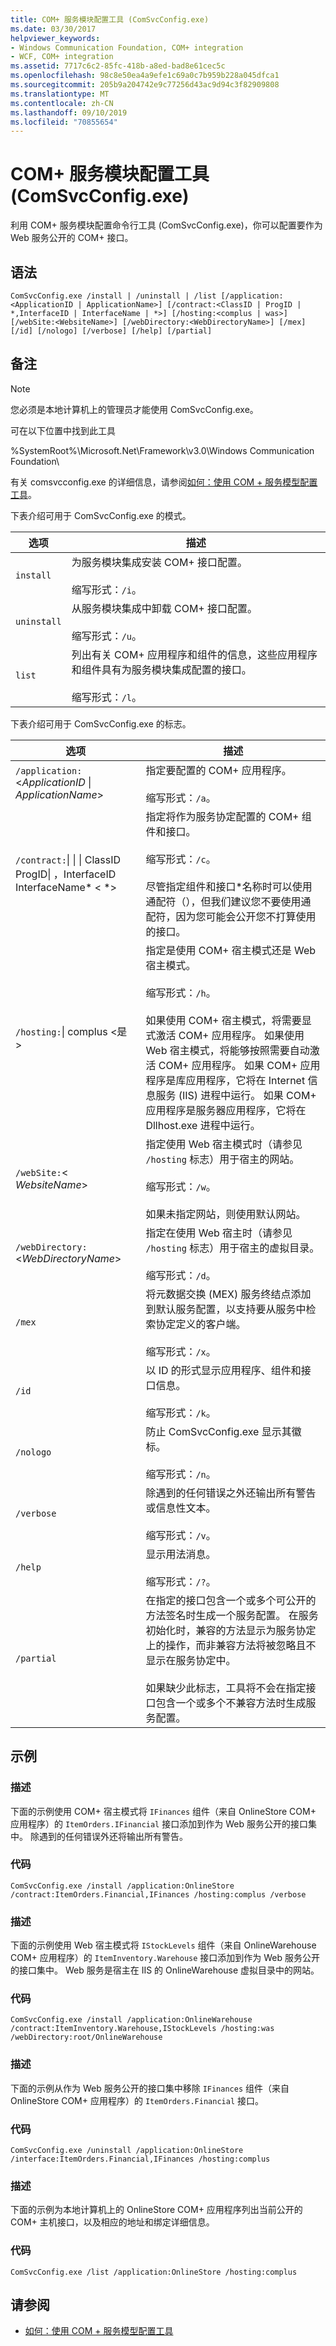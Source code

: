 ```yaml
---
title: COM+ 服务模块配置工具 (ComSvcConfig.exe)
ms.date: 03/30/2017
helpviewer_keywords:
- Windows Communication Foundation, COM+ integration
- WCF, COM+ integration
ms.assetid: 7717c6c2-85fc-418b-a8ed-bad8e61cec5c
ms.openlocfilehash: 98c8e50ea4a9efe1c69a0c7b959b228a045dfca1
ms.sourcegitcommit: 205b9a204742e9c77256d43ac9d94c3f82909808
ms.translationtype: MT
ms.contentlocale: zh-CN
ms.lasthandoff: 09/10/2019
ms.locfileid: "70855654"
---
```

# <a name="com-service-model-configuration-tool-comsvcconfigexe"></a>COM+ 服务模块配置工具 (ComSvcConfig.exe)
利用 COM+ 服务模块配置命令行工具 (ComSvcConfig.exe)，你可以配置要作为 Web 服务公开的 COM+ 接口。  
  
## <a name="syntax"></a>语法  
  
```console  
ComSvcConfig.exe /install | /uninstall | /list [/application:<ApplicationID | ApplicationName>] [/contract:<ClassID | ProgID | *,InterfaceID | InterfaceName | *>] [/hosting:<complus | was>] [/webSite:<WebsiteName>] [/webDirectory:<WebDirectoryName>] [/mex] [/id] [/nologo] [/verbose] [/help] [/partial]  
```  
  
## <a name="remarks"></a>备注  
  
> [!NOTE]
> 您必须是本地计算机上的管理员才能使用 ComSvcConfig.exe。  
  
 可在以下位置中找到此工具  
  
 %SystemRoot%\Microsoft.Net\Framework\v3.0\Windows Communication Foundation\  
  
 有关 comsvcconfig.exe 的详细信息，请参阅[如何：使用 COM + 服务模型配置工具](../../../docs/framework/wcf/feature-details/how-to-use-the-com-service-model-configuration-tool.md)。  
  
 下表介绍可用于 ComSvcConfig.exe 的模式。  
  
|选项|描述|  
|------------|-----------------|  
|`install`|为服务模块集成安装 COM+ 接口配置。<br /><br /> 缩写形式：`/i`。|  
|`uninstall`|从服务模块集成中卸载 COM+ 接口配置。<br /><br /> 缩写形式：`/u`。|  
|`list`|列出有关 COM+ 应用程序和组件的信息，这些应用程序和组件具有为服务模块集成配置的接口。<br /><br /> 缩写形式：`/l`。|  
  
 下表介绍可用于 ComSvcConfig.exe 的标志。  
  
|选项|描述|  
|------------|-----------------|  
|`/application:` \<*ApplicationID* &#124; *ApplicationName*\>|指定要配置的 COM+ 应用程序。<br /><br /> 缩写形式：`/a`。|  
|`/contract:`&#124; &#124; &#124; ClassID ProgID&#124; ，InterfaceID InterfaceName\* \<    \*\>|指定将作为服务协定配置的 COM+ 组件和接口。<br /><br /> 缩写形式：`/c`。<br /><br /> 尽管指定组件和接口\*名称时可以使用通配符（），但我们建议您不要使用通配符，因为您可能会公开您不打算使用的接口。|  
|`/hosting:`&#124; complus \<是  \>|指定是使用 COM+ 宿主模式还是 Web 宿主模式。<br /><br /> 缩写形式：`/h`。<br /><br /> 如果使用 COM+ 宿主模式，将需要显式激活 COM+ 应用程序。 如果使用 Web 宿主模式，将能够按照需要自动激活 COM+ 应用程序。 如果 COM+ 应用程序是库应用程序，它将在 Internet 信息服务 (IIS) 进程中运行。 如果 COM+ 应用程序是服务器应用程序，它将在 Dllhost.exe 进程中运行。|  
|`/webSite:`\< *WebsiteName*\>|指定使用 Web 宿主模式时（请参见 `/hosting` 标志）用于宿主的网站。<br /><br /> 缩写形式：`/w`。<br /><br /> 如果未指定网站，则使用默认网站。|  
|`/webDirectory:` \<*WebDirectoryName*\>|指定在使用 Web 宿主时（请参见 `/hosting` 标志）用于宿主的虚拟目录。<br /><br /> 缩写形式：`/d`。|  
|`/mex`|将元数据交换 (MEX) 服务终结点添加到默认服务配置，以支持要从服务中检索协定定义的客户端。<br /><br /> 缩写形式：`/x`。|  
|`/id`|以 ID 的形式显示应用程序、组件和接口信息。<br /><br /> 缩写形式：`/k`。|  
|`/nologo`|防止 ComSvcConfig.exe 显示其徽标。<br /><br /> 缩写形式：`/n`。|  
|`/verbose`|除遇到的任何错误之外还输出所有警告或信息性文本。<br /><br /> 缩写形式：`/v`。|  
|`/help`|显示用法消息。<br /><br /> 缩写形式：`/?`。|  
|`/partial`|在指定的接口包含一个或多个可公开的方法签名时生成一个服务配置。 在服务初始化时，兼容的方法显示为服务协定上的操作，而非兼容方法将被忽略且不显示在服务协定中。<br /><br /> 如果缺少此标志，工具将不会在指定接口包含一个或多个不兼容方法时生成服务配置。|  
  
## <a name="examples"></a>示例  
  
### <a name="description"></a>描述  
 下面的示例使用 COM+ 宿主模式将 `IFinances` 组件（来自 OnlineStore COM+ 应用程序）的 `ItemOrders.IFinancial` 接口添加到作为 Web 服务公开的接口集中。 除遇到的任何错误外还将输出所有警告。  
  
### <a name="code"></a>代码  
  
```console  
ComSvcConfig.exe /install /application:OnlineStore /contract:ItemOrders.Financial,IFinances /hosting:complus /verbose  
```  
  
### <a name="description"></a>描述  
 下面的示例使用 Web 宿主模式将 `IStockLevels` 组件（来自 OnlineWarehouse COM+ 应用程序）的 `ItemInventory.Warehouse` 接口添加到作为 Web 服务公开的接口集中。 Web 服务是宿主在 IIS 的 OnlineWarehouse 虚拟目录中的网站。  
  
### <a name="code"></a>代码  
  
```console  
ComSvcConfig.exe /install /application:OnlineWarehouse /contract:ItemInventory.Warehouse,IStockLevels /hosting:was /webDirectory:root/OnlineWarehouse  
```  
  
### <a name="description"></a>描述  
 下面的示例从作为 Web 服务公开的接口集中移除 `IFinances` 组件（来自 OnlineStore COM+ 应用程序）的 `ItemOrders.Financial` 接口。  
  
### <a name="code"></a>代码  
  
```console  
ComSvcConfig.exe /uninstall /application:OnlineStore /interface:ItemOrders.Financial,IFinances /hosting:complus  
```  
  
### <a name="description"></a>描述  
 下面的示例为本地计算机上的 OnlineStore COM+ 应用程序列出当前公开的 COM+ 主机接口，以及相应的地址和绑定详细信息。  
  
### <a name="code"></a>代码  
  
```console  
ComSvcConfig.exe /list /application:OnlineStore /hosting:complus  
```  
  
## <a name="see-also"></a>请参阅

- [如何：使用 COM + 服务模型配置工具](../../../docs/framework/wcf/feature-details/how-to-use-the-com-service-model-configuration-tool.md)
